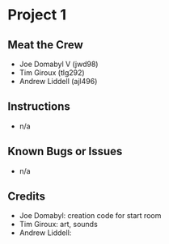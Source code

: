 # Project 1

## Meat the Crew

* Joe Domabyl V (jwd98)
* Tim Giroux (tlg292)
* Andrew Liddell (ajl496)

## Instructions
* n/a

## Known Bugs or Issues
* n/a

## Credits
* Joe Domabyl: creation code for start room
* Tim Giroux: art, sounds
* Andrew Liddell:
